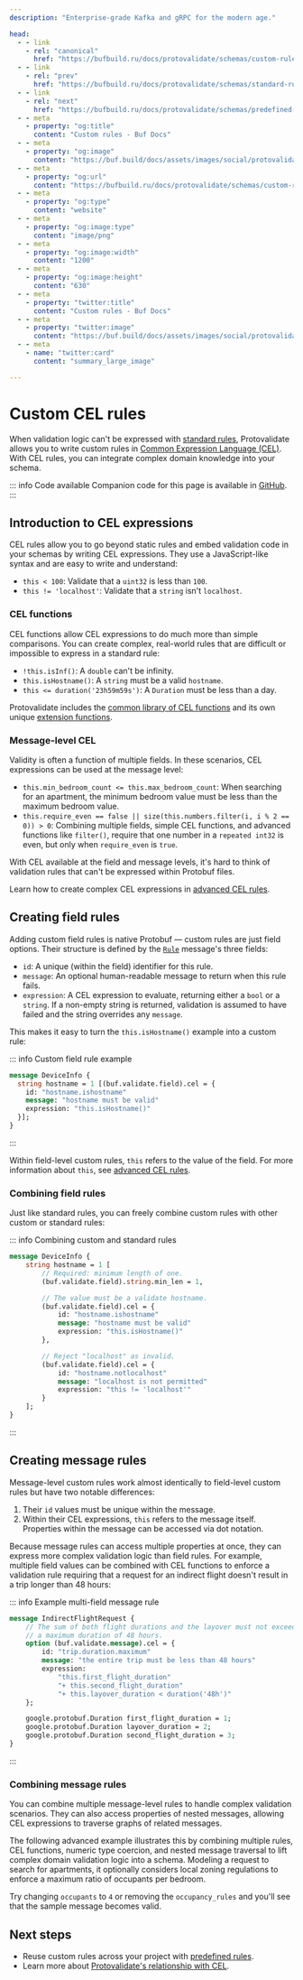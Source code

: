 ```yaml
---
description: "Enterprise-grade Kafka and gRPC for the modern age."

head:
  - - link
    - rel: "canonical"
      href: "https://bufbuild.ru/docs/protovalidate/schemas/custom-rules/"
  - - link
    - rel: "prev"
      href: "https://bufbuild.ru/docs/protovalidate/schemas/standard-rules/"
  - - link
    - rel: "next"
      href: "https://bufbuild.ru/docs/protovalidate/schemas/predefined-rules/"
  - - meta
    - property: "og:title"
      content: "Custom rules - Buf Docs"
  - - meta
    - property: "og:image"
      content: "https://buf.build/docs/assets/images/social/protovalidate/schemas/custom-rules.png"
  - - meta
    - property: "og:url"
      content: "https://bufbuild.ru/docs/protovalidate/schemas/custom-rules/"
  - - meta
    - property: "og:type"
      content: "website"
  - - meta
    - property: "og:image:type"
      content: "image/png"
  - - meta
    - property: "og:image:width"
      content: "1200"
  - - meta
    - property: "og:image:height"
      content: "630"
  - - meta
    - property: "twitter:title"
      content: "Custom rules - Buf Docs"
  - - meta
    - property: "twitter:image"
      content: "https://buf.build/docs/assets/images/social/protovalidate/schemas/custom-rules.png"
  - - meta
    - name: "twitter:card"
      content: "summary_large_image"

---
```


# Custom CEL rules

When validation logic can't be expressed with [standard rules](../standard-rules/), Protovalidate allows you to write custom rules in [Common Expression Language (CEL)](http://cel.dev). With CEL rules, you can integrate complex domain knowledge into your schema.

::: info Code available
Companion code for this page is available in [GitHub](https://github.com/bufbuild/buf-examples/tree/main/protovalidate/rules-custom).
:::

## Introduction to CEL expressions

CEL rules allow you to go beyond static rules and embed validation code in your schemas by writing CEL expressions. They use a JavaScript-like syntax and are easy to write and understand:

- `this < 100`: Validate that a `uint32` is less than `100`.
- `this != 'localhost'`: Validate that a `string` isn't `localhost`.

### CEL functions

CEL functions allow CEL expressions to do much more than simple comparisons. You can create complex, real-world rules that are difficult or impossible to express in a standard rule:

- `!this.isInf()`: A `double` can't be infinity.
- `this.isHostname()`: A `string` must be a valid `hostname`.
- `this <= duration('23h59m59s')`: A `Duration` must be less than a day.

Protovalidate includes the [common library of CEL functions](https://github.com/google/cel-spec/blob/master/doc/langdef.md#functions) and its own unique [extension functions](../../../reference/protovalidate/cel_extensions/).

### Message-level CEL

Validity is often a function of multiple fields. In these scenarios, CEL expressions can be used at the message level:

- `this.min_bedroom_count <= this.max_bedroom_count`: When searching for an apartment, the minimum bedroom value must be less than the maximum bedroom value.
- `this.require_even == false || size(this.numbers.filter(i, i % 2 == 0)) > 0`: Combining multiple fields, simple CEL functions, and advanced functions like `filter()`, require that one number in a `repeated int32` is even, but only when `require_even` is `true`.

With CEL available at the field and message levels, it's hard to think of validation rules that can't be expressed within Protobuf files.

Learn how to create complex CEL expressions in [advanced CEL rules](../../cel/).

## Creating field rules

Adding custom field rules is native Protobuf — custom rules are just field options. Their structure is defined by the [`Rule`](https://buf.build/bufbuild/protovalidate/docs/main:buf.validate#buf.validate.Rule) message's three fields:

- `id`: A unique (within the field) identifier for this rule.
- `message`: An optional human-readable message to return when this rule fails.
- `expression`: A CEL expression to evaluate, returning either a `bool` or a `string`. If a non-empty string is returned, validation is assumed to have failed and the string overrides any `message`.

This makes it easy to turn the `this.isHostname()` example into a custom rule:

::: info Custom field rule example

```protobuf
message DeviceInfo {
  string hostname = 1 [(buf.validate.field).cel = {
    id: "hostname.ishostname"
    message: "hostname must be valid"
    expression: "this.isHostname()"
  }];
}
```

:::

Within field-level custom rules, `this` refers to the value of the field. For more information about `this`, see [advanced CEL rules](../../cel/).

### Combining field rules

Just like standard rules, you can freely combine custom rules with other custom or standard rules:

::: info Combining custom and standard rules

```protobuf
message DeviceInfo {
    string hostname = 1 [
        // Required: minimum length of one.
        (buf.validate.field).string.min_len = 1,

        // The value must be a validate hostname.
        (buf.validate.field).cel = {
            id: "hostname.ishostname"
            message: "hostname must be valid"
            expression: "this.isHostname()"
        },

        // Reject "localhost" as invalid.
        (buf.validate.field).cel = {
            id: "hostname.notlocalhost"
            message: "localhost is not permitted"
            expression: "this != 'localhost'"
        }
    ];
}
```

:::

## Creating message rules

Message-level custom rules work almost identically to field-level custom rules but have two notable differences:

1.  Their `id` values must be unique within the message.
2.  Within their CEL expressions, `this` refers to the message itself. Properties within the message can be accessed via dot notation.

Because message rules can access multiple properties at once, they can express more complex validation logic than field rules. For example, multiple field values can be combined with CEL functions to enforce a validation rule requiring that a request for an indirect flight doesn't result in a trip longer than 48 hours:

::: info Example multi-field message rule

```protobuf
message IndirectFlightRequest {
    // The sum of both flight durations and the layover must not exceed
    // a maximum duration of 48 hours.
    option (buf.validate.message).cel = {
        id: "trip.duration.maximum"
        message: "the entire trip must be less than 48 hours"
        expression:
            "this.first_flight_duration"
            "+ this.second_flight_duration"
            "+ this.layover_duration < duration('48h')"
    };

    google.protobuf.Duration first_flight_duration = 1;
    google.protobuf.Duration layover_duration = 2;
    google.protobuf.Duration second_flight_duration = 3;
}
```

:::

### Combining message rules

You can combine multiple message-level rules to handle complex validation scenarios. They can also access properties of nested messages, allowing CEL expressions to traverse graphs of related messages.

The following advanced example illustrates this by combining multiple rules, CEL functions, numeric type coercion, and nested message traversal to lift complex domain validation logic into a schema. Modeling a request to search for apartments, it optionally considers local zoning regulations to enforce a maximum ratio of occupants per bedroom.

Try changing `occupants` to `4` or removing the `occupancy_rules` and you'll see that the sample message becomes valid.

## Next steps

- Reuse custom rules across your project with [predefined rules](../predefined-rules/).
- Learn more about [Protovalidate's relationship with CEL](../../cel/).
